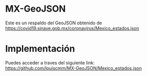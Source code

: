 # MX-GeoJSON
Este es un respaldo del GeoJSON obtenido de https://covid19.sinave.gob.mx/coronavirus/Mexico_estados.json 

# Implementación
Puedes acceder a traves del siguiente link:
https://github.com/louiscmm/MX-GeoJSON/Mexico_estados.json
